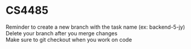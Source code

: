 # CS4485
Reminder to create a new branch with the task name (ex: backend-5-jy) <br>
Delete your branch after you merge changes <br>
Make sure to git checkout <branch-name> when you work on code <br>
